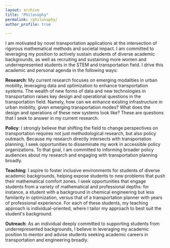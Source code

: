 ```yaml
---
layout: archive
title: "Philosophy"
permalink: /philosophy/
author_profile: true

---
```

I am motivated by novel transportation applications at the intersection of rigorous mathematical methods and societal impact. I am committed to leveraging my position to actively sustain students of diverse academic backgrounds, as well as recruiting and sustaining more women and underrepresented students in the STEM and transportation field. I drive this academic and personal agenda in the following ways: 

<i class="fas fa-laptop-code"></i> **Research**: My current research focuses on emerging modalities in urban mobility, leveraging data and optimization to enhance transportation systems. The wealth of new forms of data and new technologies in transportation raises key design and operational questions in the transportation field. Namely, how can we enhance existing infrastructure in urban mobility, given emerging transportation modes? What does the design and operations of these new systems look like? These are questions that I seek to answer in my current research. 

<i class="fas fa-file-alt"></i> **Policy**: I strongly believe that shifting the field to change perspectives on transportation requires not just methodological research, but also policy outreach. Because my research directly intersects with transportation planning, I seek opportunities to disseminate my work in accessible policy organizations. To that goal, I am committed to informing broader policy audiences about my research and engaging with transportation planning broadly. 

<i class="fas fa-chalkboard-teacher"></i> **Teaching**: I aspire to foster inclusive environments for students of diverse academic backgrounds, helping expose students to new problems that push their mathematical comfort zones. I seek opportunities that engage students from a variety of mathematical and professional depths: for instance, a student with a background in chemical engineering but less familarity in optimization, versus that of a transportation planner with years of professional experience. For each of these students, my teaching approach is individual-oriented, where I tailor my approach to best suit the student's background.

<i class="fas fa-hands-helping"></i> **Outreach**: As an individual deeply committed to supporting students from underrepresented backgrounds, I believe in leveraging my academic position to mentor and advise students seeking academic careers in transportation and engineering broadly. 